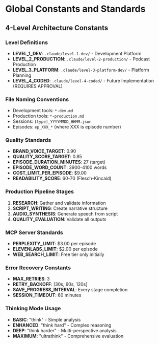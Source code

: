 # Global Constants and Standards

## 4-Level Architecture Constants

### Level Definitions
- **LEVEL_1_DEV**: `.claude/level-1-dev/` - Development Platform
- **LEVEL_2_PRODUCTION**: `.claude/level-2-production/` - Podcast Production
- **LEVEL_3_PLATFORM**: `.claude/level-3-platform-dev/` - Platform Planning
- **LEVEL_4_CODED**: `.claude/level-4-coded/` - Future Implementation (REQUIRES APPROVAL)

### File Naming Conventions
- Development tools: `*-dev.md`
- Production tools: `*-production.md`
- Sessions: `[type]_YYYYMMDD_HHMM.json`
- Episodes: `ep_XXX_*` (where XXX is episode number)

### Quality Standards
- **BRAND_VOICE_TARGET**: 0.90
- **QUALITY_SCORE_TARGET**: 0.85
- **EPISODE_DURATION_MINUTES**: 27 (target)
- **EPISODE_WORD_COUNT**: 3900-4100 words
- **COST_LIMIT_PER_EPISODE**: $9.00
- **READABILITY_SCORE**: 60-70 (Flesch-Kincaid)

### Production Pipeline Stages
1. **RESEARCH**: Gather and validate information
2. **SCRIPT_WRITING**: Create narrative structure
3. **AUDIO_SYNTHESIS**: Generate speech from script
4. **QUALITY_EVALUATION**: Validate all outputs

### MCP Server Standards
- **PERPLEXITY_LIMIT**: $3.00 per episode
- **ELEVENLABS_LIMIT**: $2.00 per episode
- **WEB_SEARCH_LIMIT**: Free tier only initially

### Error Recovery Constants
- **MAX_RETRIES**: 3
- **RETRY_BACKOFF**: [30s, 60s, 120s]
- **SAVE_PROGRESS_INTERVAL**: Every stage completion
- **SESSION_TIMEOUT**: 60 minutes

### Thinking Mode Usage
- **BASIC**: "think" - Simple analysis
- **ENHANCED**: "think hard" - Complex reasoning
- **DEEP**: "think harder" - Multi-perspective analysis  
- **MAXIMUM**: "ultrathink" - Comprehensive evaluation